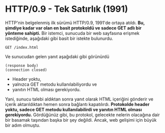 # HTTP/0.9 - Tek Satırlık (1991)

HTTP'nin belgelenmiş ilk sürümü HTTP/0.9, 1991'de ortaya atıldı. **Bu, şimdiye kadar var olan en basit protokoldü ve sadece GET adlı bir yönteme sahipti.** Bir istemci, sunucuda bir web sayfasına erişmek istediğinde, aşağıdaki gibi basit bir istekte bulunurdu.

```
GET /index.html
```

Ve sunucudan gelen yanıt aşağıdaki gibi görünürdü

```
(response body)
(connection closed)
```

- Header yoktu, 
- yalnızca GET metodu kullanılabiliyordu ve 
- yanıtın HTML olması gerekiyordu. 

Yani, sunucu talebi aldıktan sonra yanıt olarak HTML içeriğini gönderir ve içerik aktarıldıktan hemen sonra bağlantı kapatılırdı. **Protokolde header yoktu, sadece GET metodu kullanılabilirdi ve yanıtın HTML olması gerekiyordu.** Gördüğünüz gibi, bu protokol, gelecekte nelerin olacağına dair bir basamak taşından başka bir şey değildi. Ancak, web gelişimi için büyük bir adım olmuştu.